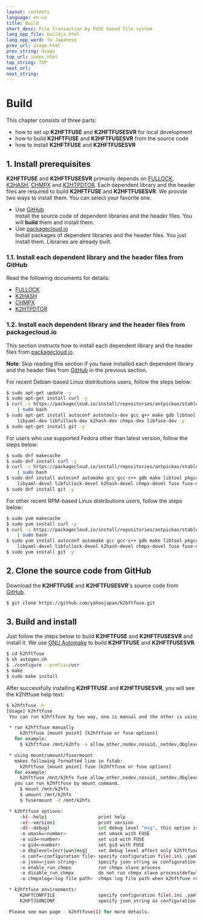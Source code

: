 ```yaml
---
layout: contents
language: en-us
title: Build
short_desc: File Transaction by FUSE based file system
lang_opp_file: buildja.html
lang_opp_word: To Japanese
prev_url: usage.html
prev_string: Usage
top_url: index.html
top_string: TOP
next_url: 
next_string: 
---
```

# Build

This chapter consists of three parts:

* how to set up **K2HFTFUSE** and **K2HFTFUSESVR** for local development
* how to build **K2HFTFUSE** and **K2HFTFUSESVR** from the source code
* how to install **K2HFTFUSE** and **K2HFTFUSESVR**

## 1. Install prerequisites

**K2HFTFUSE** and **K2HFTFUSESVR** primarily depends on  [FULLOCK](https://fullock.antpick.ax/index.html), [K2HASH](https://k2hash.antpick.ax/index.html), [CHMPX](https://chmpx.antpick.ax/index.html) and [K2HTPDTOR](https://k2hthdtor.antpick.ax/index.html). Each dependent library and the header files are required to build **K2HFTFUSE** and **K2HFTFUSESVR**. We provide two ways to install them. You can select your favorite one.

* Use [GitHub](https://github.com/yahoojapan/)  
  Install the source code of dependent libraries and the header files. You will **build** them and install them.
* Use [packagecloud.io](https://packagecloud.io/antpickax/stable/)  
  Install packages of dependent libraries and the header files. You just install them. Libraries are already built.

### 1.1. Install each dependent library and the header files from GitHub

Read the following documents for details:  
* [FULLOCK](https://fullock.antpick.ax/build.html)
* [K2HASH](https://k2hash.antpick.ax/build.html)  
* [CHMPX](https://chmpx.antpick.ax/build.html)  
* [K2HTPDTOR](https://k2htpdtor.antpick.ax/build.html)  

### 1.2. Install each dependent library and the header files from packagecloud.io

This section instructs how to install each dependent library and the header files from [packagecloud.io](https://packagecloud.io/antpickax/stable/). 

**Note**: Skip reading this section if you have installed each dependent library and the header files from [GitHub](https://github.com/yahoojapan) in the previous section.

For recent Debian-based Linux distributions users, follow the steps below:
```bash
$ sudo apt-get update -y
$ sudo apt-get install curl -y
$ curl -s https://packagecloud.io/install/repositories/antpickax/stable/script.deb.sh \
    | sudo bash
$ sudo apt-get install autoconf autotools-dev gcc g++ make gdb libtool pkg-config \
    libyaml-dev libfullock-dev k2hash-dev chmpx-dev libfuse-dev -y
$ sudo apt-get install git -y
```

For users who use supported Fedora other than latest version, follow the steps below:
```bash
$ sudo dnf makecache
$ sudo dnf install curl -y
$ curl -s https://packagecloud.io/install/repositories/antpickax/stable/script.rpm.sh \
    | sudo bash
$ sudo dnf install autoconf automake gcc gcc-c++ gdb make libtool pkgconfig \
    libyaml-devel libfullock-devel k2hash-devel chmpx-devel fuse fuse-devel -y
$ sudo dnf install git -y
```

For other recent RPM-based Linux distributions users, follow the steps below:
```bash
$ sudo yum makecache
$ sudo yum install curl -y
$ curl -s https://packagecloud.io/install/repositories/antpickax/stable/script.rpm.sh \
    | sudo bash
$ sudo yum install autoconf automake gcc gcc-c++ gdb make libtool pkgconfig \
    libyaml-devel libfullock-devel k2hash-devel chmpx-devel fuse fuse-devel -y
$ sudo yum install git -y
```

## 2. Clone the source code from GitHub

Download the **K2HFTFUSE** and **K2HFTFUSESVR**'s source code from [GitHub](https://github.com/yahoojapan/k2hftfuse).
```bash
$ git clone https://github.com/yahoojapan/k2hftfuse.git
```

## 3. Build and install

Just follow the steps below to build **K2HFTFUSE** and **K2HFTFUSESVR** and install it. We use [GNU Automake](https://wwwv.gnu.org/software/automake/) to build **K2HFTFUSE** and **K2HFTFUSESVR**.

```bash
$ cd k2hftfuse
$ sh autogen.sh
$ ./configure --prefix=/usr
$ make
$ sudo make install
```

After successfully installing **K2HFTFUSE** and **K2HFTFUSESVR**, you will see the k2hftfuse help text:
```bash
$ k2hftfuse -h
[Usage] k2hftfuse
 You can run k2hftfuse by two way, one is manual and the other is using mount command.

 * run k2hftfuse manually
     k2hftfuse [mount point] [k2hftfuse or fuse options]
   for example:
     $ k2hftfuse /mnt/k2hfs -o allow_other,nodev,nosuid,_netdev,dbglevel=err,conf=/etc/k2hftfuse.conf -f -d &

 * using mount/umount/fusermount
   makes following formatted line in fstab:
     k2hftfuse [mount point] fuse [k2hftfuse or fuse options]
   for example:
     k2hftfuse /mnt/k2hfs fuse allow_other,nodev,nosuid,_netdev,dbglevel=err,conf=/etc/k2hftfuse.conf 0 0
   you can run k2hftfuse by mount command.
     $ mount /mnt/k2hfs
     $ umount /mnt/k2hfs
     $ fusermount -d /mnt/k2hfs

 * k2hftfuse options:
     -h(--help)                   print help
     -v(--version)                print version
     -d(--debug)                  set debug level "msg", this option is common with FUSE
     -o umask=<number>            set umask with FUSE
     -o uid=<number>              set uid with FUSE
     -o gid=<number>              set gid with FUSE
     -o dbglevel={err|wan|msg}    set debug level affect only k2hftfuse
     -o conf=<configuration file> specify configuration file(.ini .yaml .json) for k2hftfuse and all sub system
     -o json=<json string>        specify json string as configuration for k2hftfuse and all sub system
     -o enable_run_chmpx          run chmpx slave process
     -o disable_run_chmpx         do not run chmpx slave process(default)
     -o chmpxlog=<log file path>  chmpx log file path when k2hftfuse run chmpx

 * k2hftfuse environments:
     K2HFTCONFFILE                specify configuration file(.ini .yaml .json) instead of conf option.
     K2HFTJSONCONF                specify json string as configuration instead of json option.

 Please see man page - k2hftfuse(1) for more details.
 ```
